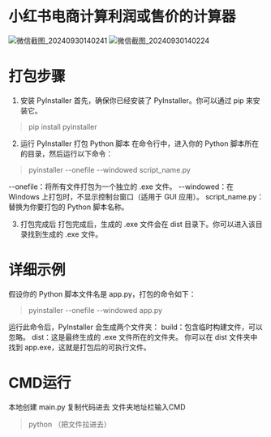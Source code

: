 # 小红书电商计算利润或售价的计算器
![微信截图_20240930140241](https://github.com/user-attachments/assets/8b8e2cbf-44dc-4d1d-ad8c-35898bae1589)
![微信截图_20240930140224](https://github.com/user-attachments/assets/0e522529-ced6-4139-bbfe-f6b68ddbabfe)

# 打包步骤

1. 安装 PyInstaller
首先，确保你已经安装了 PyInstaller。你可以通过 pip 来安装它。
> pip install pyinstaller

2. 运行 PyInstaller 打包 Python 脚本
在命令行中，进入你的 Python 脚本所在的目录，然后运行以下命令：<br/>
> pyinstaller --onefile --windowed script_name.py

--onefile：将所有文件打包为一个独立的 .exe 文件。
--windowed：在 Windows 上打包时，不显示控制台窗口（适用于 GUI 应用）。
script_name.py：替换为你要打包的 Python 脚本名称。

3. 打包完成后
打包完成后，生成的 .exe 文件会在 dist 目录下。你可以进入该目录找到生成的 .exe 文件。

# 详细示例
假设你的 Python 脚本文件名是 app.py，打包的命令如下：
> pyinstaller --onefile --windowed app.py

运行此命令后，PyInstaller 会生成两个文件夹：
build：包含临时构建文件，可以忽略。
dist：这是最终生成的 .exe 文件所在的文件夹。
你可以在 dist 文件夹中找到 app.exe，这就是打包后的可执行文件。

# CMD运行
本地创建 main.py 复制代码进去
文件夹地址栏输入CMD 
> python （把文件拉进去）

